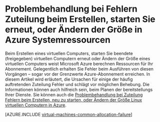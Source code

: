 <properties
    pageTitle="Problembehandlung bei Windows virtueller Computer Zuteilung Fehlern | Microsoft Azure"
    description="Problembehandlung bei Fehlern Zuteilung beim Erstellen, Ändern der Größe eines Windows virtuellen Computers in Azure oder neu starten"
    services="virtual-machines-windows, azure-resource-manager"
    documentationCenter=""
    authors="JiangChen79"
    manager="felixwu"
    editor=""
    tags="top-support-issue,azure-resource-manager,azure-service-management"/>

<tags
    ms.service="virtual-machines-windows"
    ms.workload="na"
    ms.tgt_pltfrm="vm-windows"
    ms.devlang="na"
    ms.topic="article"
    ms.date="02/02/2016"
    ms.author="cjiang"/>

# <a name="troubleshoot-allocation-failures-when-you-create-restart-or-resize-windows-vms-in-azure"></a>Problembehandlung bei Fehlern Zuteilung beim Erstellen, starten Sie erneut, oder Ändern der Größe in Azure Systemressourcen

Beim Erstellen eines virtuellen Computers, starten Sie beendete (freigegeben) virtuellen Computern erneut oder Ändern der Größe eines virtuellen Computers weist Microsoft Azure berechnen Ressourcen für Ihr Abonnement. Gelegentlich erhalten Sie Fehler beim Ausführen von diesen Vorgängen – sogar vor der Grenzwerte Azure-Abonnement erreichen. In diesem Artikel wird erläutert, die Ursachen für einige der häufig auftretenden Zuteilung Fehler und schlägt vor möglichen Behebung. Die Informationen können auch hilfreich sein, beim Planen der bereitstellungs Ihrer Dienste. Sie können auch die [Problembehandlung bei Zuteilung Fehlern beim Erstellen, neu zu starten, oder Ändern der Größe Linux virtuellen Computern in Azure](virtual-machines-linux-allocation-failure.md).

[AZURE.INCLUDE [virtual-machines-common-allocation-failure](../../includes/virtual-machines-common-allocation-failure.md)]

